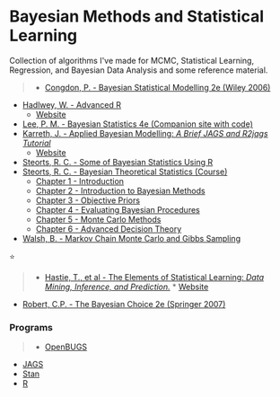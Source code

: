 # Bayesian Methods and Statistical Learning
Collection of algorithms I've made for MCMC, Statistical Learning, Regression, and Bayesian Data Analysis and some reference material.

  > * [Congdon, P. - Bayesian Statistical Modelling 2e (Wiley 2006)](http://ksu.edu.sa/sites/py/ar/mpy/departments/math/learnResources/ResourceCenter/Documents/Bayesian%20Statistical%20Modelling.pdf)
* [Hadlwey, W. - Advanced R](http://www.amazon.com/dp/1466586966/ref=cm_sw_su_dp?tag=devtools-20)
  * [Website](http://adv-r.had.co.nz/)
* [Lee, P. M. - Bayesian Statistics 4e (Companion site with code)](http://www-users.york.ac.uk/~pml1/bayes/contents.htm)
* [Karreth, J. - Applied Bayesian Modelling: *A Brief JAGS and R2jags Tutorial*](http://www.jkarreth.net/files/jags.tutorial.pdf)
  * [Website](http://www.jkarreth.net/bayes-icpsr.html)
* [Steorts, R. C. - Some of Bayesian Statistics Using R](http://www.stat.cmu.edu/~rsteorts/multivar/babybayes-master_464.pdf)
* [Steorts, R. C. - Bayesian Theoretical Statistics (Course)](http://www.stat.cmu.edu/~rsteorts/bayes1.html)
  * [Chapter 1 - Introduction](http://www.stat.cmu.edu/~rsteorts/btheory/ch1_new.pdf)
  * [Chapter 2 - Introduction to Bayesian Methods](http://www.stat.cmu.edu/~rsteorts/btheory/ch2_new2.pdf)
  * [Chapter 3 - Objective Priors](http://www.stat.cmu.edu/~rsteorts/btheory/ch3_final.pdf)
  * [Chapter 4 - Evaluating Bayesian Procedures](http://www.stat.cmu.edu/~rsteorts/btheory2/ch4_new_5.pdf)
  * [Chapter 5 - Monte Carlo Methods](http://www.stat.cmu.edu/~rsteorts/btheory2/ch5_final2.pdf)
  * [Chapter 6 - Advanced Decision Theory](http://www.stat.cmu.edu/~rsteorts/btheory2/ch6.pdf)
* [Walsh, B. - Markov Chain Monte Carlo and Gibbs Sampling](http://fisher.osu.edu/~schroeder.9/AMIS900/Walsh2004.pdf)


:star:
  > * [Hastie, T., et al - The Elements of Statistical Learning: *Data Mining, Inference, and Prediction.*](http://statweb.stanford.edu/~tibs/ElemStatLearn/printings/ESLII_print10.pdf)
    * [Website](http://statweb.stanford.edu/~tibs/ElemStatLearn/)
* [Robert, C.P. - The Bayesian Choice 2e (Springer 2007)](https://uqu.edu.sa/files2/tiny_mce/plugins/filemanager/files/4290552/real/icdl/albrak/static/Robert%20C.%20-%20The%20Bayesian%20Choice%20%282nd%20edition,%20Springer,%202007%29.pdf)


### Programs
  > * [OpenBUGS](http://www.openbugs.net/w/FrontPage)
* [JAGS](http://mcmc-jags.sourceforge.net/)
* [Stan](http://mc-stan.org/index.html)
* [R](http://www.r-project.org/)

